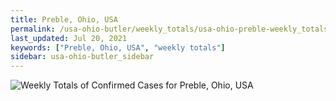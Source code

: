 ```yaml
---
title: Preble, Ohio, USA
permalink: /usa-ohio-butler/weekly_totals/usa-ohio-preble-weekly_totals.html
last_updated: Jul 20, 2021
keywords: ["Preble, Ohio, USA", "weekly totals"]
sidebar: usa-ohio-butler_sidebar
---
```


![Weekly Totals of Confirmed Cases for Preble, Ohio, USA](/covid_tracker/images/graphs/usa-ohio-preble-weekly_totals_graph.png)
